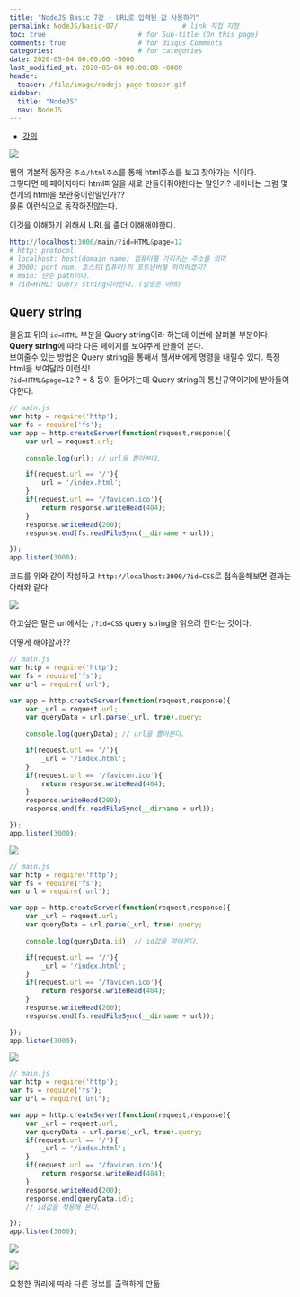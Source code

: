 ```yaml
---
title: "NodeJS Basic 7강 - URL로 입력된 값 사용하기"
permalink: NodeJS/basic-07/                # link 직접 지정
toc: true                       # for Sub-title (On this page)
comments: true                  # for disqus Comments
categories:                     # for categories
date: 2020-05-04 00:00:00 -0000
last_modified_at: 2020-05-04 00:00:00 -0000
header:
  teaser: /file/image/nodejs-page-teaser.gif
sidebar:
  title: "NodeJS"
  nav: NodeJS
---
```


* [강의](https://opentutorials.org/course/3332/21046)

![](/file/image/Nodejs-7_image1.png)

웹의 기본적 동작은 `주소/html주소`를 통해 html주소를 보고 찾아가는 식이다.<br>
그렇다면 매 페이지마다 html파일을 새로 만들어줘야한다는 말인가? 네이버는 그럼 몇천개의 html을 보관중이란말인가??<br>
물론 이런식으로 동작하진않는다.

이것을 이해하기 위해서 URL을 좀더 이해해야한다.

```s
http://localhost:3000/main/?id=HTML&page=12
# http: protocol
# localhost: host(domain name) 컴퓨터를 가리키는 주소를 의미
# 3000: port num, 호스트(컴퓨터)의 포트넘버를 의미하겠지?
# main: 단순 path이다.
# ?id=HTML: Query string이라한다. (설명은 아래)
```

## Query string

물음표 뒤의 `id=HTML` 부분을 Query string이라 하는데 이번에 살펴볼 부분이다.<br>
**Query string**에 따라 다른 페이지를 보여주게 만들어 본다.<br>
보여줄수 있는 방법은 Query string을 통해서 웹서버에게 명령을 내릴수 있다. 특정 html을 보여달라 이런식!<br>
`?id=HTML&page=12` ? = & 등이 들어가는데 Query string의 통신규약이기에 받아들여야한다.

```js
// main.js
var http = require('http');
var fs = require('fs');
var app = http.createServer(function(request,response){
    var url = request.url;
    
    console.log(url); // url을 뽑아본다.

    if(request.url == '/'){
        url = '/index.html';
    }
    if(request.url == '/favicon.ico'){
        return response.writeHead(404);
    }
    response.writeHead(200);
    response.end(fs.readFileSync(__dirname + url));

});
app.listen(3000);
```

코드를 위와 같이 작성하고 `http://localhost:3000/?id=CSS`로 접속을해보면 결과는 아래와 같다.

![](/file/image/Nodejs-7_image2.png)

하고싶은 말은 url에서는 `/?id=CSS` query string을 읽으려 한다는 것이다. 

어떻게 해야할까??

```js
// main.js
var http = require('http');
var fs = require('fs');
var url = require('url');

var app = http.createServer(function(request,response){
    var _url = request.url;
    var queryData = url.parse(_url, true).query;
    
    console.log(queryData); // url을 뽑아본다.

    if(request.url == '/'){
        _url = '/index.html';
    }
    if(request.url == '/favicon.ico'){
        return response.writeHead(404);
    }
    response.writeHead(200);
    response.end(fs.readFileSync(__dirname + url));

});
app.listen(3000);
```

![](/file/image/Nodejs-7_image3.png)

```js
// main.js
var http = require('http');
var fs = require('fs');
var url = require('url');

var app = http.createServer(function(request,response){
    var _url = request.url;
    var queryData = url.parse(_url, true).query;
    
    console.log(queryData.id); // id값을 얻어온다.

    if(request.url == '/'){
        _url = '/index.html';
    }
    if(request.url == '/favicon.ico'){
        return response.writeHead(404);
    }
    response.writeHead(200);
    response.end(fs.readFileSync(__dirname + url));

});
app.listen(3000);
```

![](/file/image/Nodejs-7_image4.png)

```js
// main.js
var http = require('http');
var fs = require('fs');
var url = require('url');

var app = http.createServer(function(request,response){
    var _url = request.url;
    var queryData = url.parse(_url, true).query;
    if(request.url == '/'){
        _url = '/index.html';
    }
    if(request.url == '/favicon.ico'){
        return response.writeHead(404);
    }
    response.writeHead(200);
    response.end(queryData.id);
    // id값을 적용해 본다.

});
app.listen(3000);
```

![](/file/image/Nodejs-7_image5.png)

![](/file/image/Nodejs-7_image6.png)

요청한 쿼리에 따라 다른 정보를 출력하게 만듦